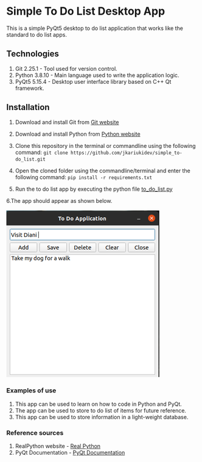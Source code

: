 # Simple To Do List Desktop App
This is a simple PyQt5 desktop to do list application that works like the standard to do list apps.

## Technologies
1. Git 2.25.1 - Tool used for version control.
2. Python 3.8.10 - Main language used to write the application logic.
3. PyQt5 5.15.4 - Desktop user interface library based on C++ Qt framework.

## Installation
1. Download and install Git from [Git website](https://git-scm.com/book/en/v2/Getting-Started-Installing-Git)
2. Download and install Python from [Python website](https://docs.python-guide.org/starting/installation/)
3. Clone this repository in the terminal or commandline using the following command:
`git clone https://github.com/jkariukidev/simple_to-do_list.git`
   
4. Open the cloned folder using the commandline/terminal and enter the following command:
`pip install -r requirements.txt`
   
5. Run the to do list app by executing the python file
[to_do_list.py](./to_do_list.py)
   
6.The app should appear as shown below.
</br></br>
![To Do List App](./to_do_app.png)

### Examples of use
1. This app can be used to learn on how to code in Python and PyQt.
2. The app can be used to store to do list of items for future reference.
3. This app can be used to store information in a light-weight database.

### Reference sources
1. RealPython website - [Real Python](https://realpython.com/)
2. PyQt Documentation - [PyQt Documentation](https://www.riverbankcomputing.com/software/pyqt/)